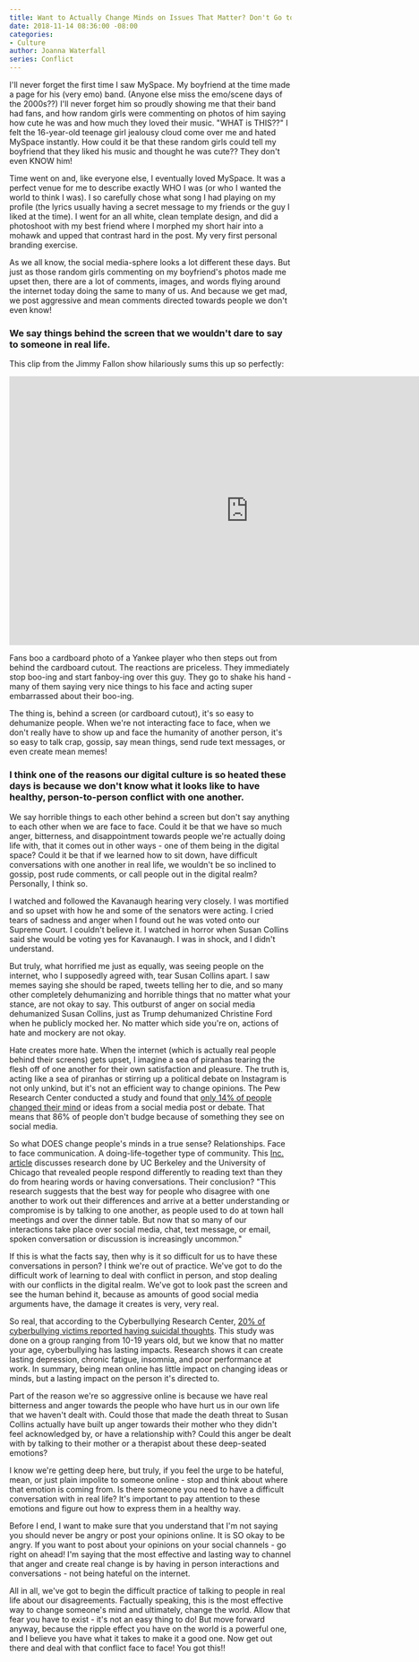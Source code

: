 ```yaml
---
title: Want to Actually Change Minds on Issues That Matter? Don't Go to the Internet
date: 2018-11-14 08:36:00 -08:00
categories:
- Culture
author: Joanna Waterfall
series: Conflict
---
```


I'll never forget the first time I saw MySpace. My boyfriend at the time made a page for his (very emo) band. (Anyone else miss the emo/scene days of the 2000s??) I'll never forget him so proudly showing me that their band had fans, and how random girls were commenting on photos of him saying how cute he was and how much they loved their music. "WHAT is THIS??" I felt the 16-year-old teenage girl jealousy cloud come over me and hated MySpace instantly. How could it be that these random girls could tell my boyfriend that they liked his music and thought he was cute?? They don't even KNOW him!

Time went on and, like everyone else, I eventually loved MySpace. It was a perfect venue for me to describe exactly WHO I was (or who I wanted the world to think I was). I so carefully chose what song I had playing on my profile (the lyrics usually having a secret message to my friends or the guy I liked at the time). I went for an all white, clean template design, and did a photoshoot with my best friend where I morphed my short hair into a mohawk and upped that contrast hard in the post. My very first personal branding exercise.

As we all know, the social media-sphere looks a lot different these days. But just as those random girls commenting on my boyfriend's photos made me upset then, there are a lot of comments, images, and words flying around the internet today doing the same to many of us. And because we get mad, we post aggressive and mean comments directed towards people we don't even know! 

### We say things behind the screen that we wouldn't dare to say to someone in real life. 

This clip from the Jimmy Fallon show hilariously sums this up so perfectly:

<iframe width="854" height="480" src="https://www.youtube.com/embed/0b9rOji_PWY" frameborder="0" allow="accelerometer; autoplay; encrypted-media; gyroscope; picture-in-picture" allowfullscreen></iframe>

Fans boo a cardboard photo of a Yankee player who then steps out from behind the cardboard cutout. The reactions are priceless. They immediately stop boo-ing and start fanboy-ing over this guy. They go to shake his hand - many of them saying very nice things to his face and acting super embarrassed about their boo-ing.

The thing is, behind a screen (or cardboard cutout), it's so easy to dehumanize people. When we're not interacting face to face, when we don't really have to show up and face the humanity of another person, it's so easy to talk crap, gossip, say mean things, send rude text messages, or even create mean memes! 

### I think one of the reasons our digital culture is so heated these days is because we don't know what it looks like to have healthy, person-to-person conflict with one another. 

We say horrible things to each other behind a screen but don't say anything to each other when we are face to face. Could it be that we have so much anger, bitterness, and disappointment towards people we're actually doing life with, that it comes out in other ways - one of them being in the digital space? Could it be that if we learned how to sit down, have difficult conversations with one another in real life, we wouldn't be so inclined to gossip, post rude comments, or call people out in the digital realm? Personally, I think so.

I watched and followed the Kavanaugh hearing very closely. I was mortified and so upset with how he and some of the senators were acting. I cried tears of sadness and anger when I found out he was voted onto our Supreme Court. I couldn't believe it. I watched in horror when Susan Collins said she would be voting yes for Kavanaugh. I was in shock, and I didn't understand. 

But truly, what horrified me just as equally, was seeing people on the internet, who I supposedly agreed with, tear Susan Collins apart. I saw memes saying she should be raped, tweets telling her to die, and so many other completely dehumanizing and horrible things that no matter what your stance, are not okay to say. This outburst of anger on social media dehumanized Susan Collins, just as Trump dehumanized Christine Ford when he publicly mocked her. No matter which side you're on, actions of hate and mockery are not okay.

Hate creates more hate. When the internet (which is actually real people behind their screens) gets upset, I imagine a sea of piranhas tearing the flesh off of one another for their own satisfaction and pleasure. The truth is, acting like a sea of piranhas or stirring up a political debate on Instagram is not only unkind, but it's not an efficient way to change opinions. The Pew Research Center conducted a study and found that [only 14% of people changed their mind](http://www.pewresearch.org/fact-tank/2018/08/15/14-of-americans-have-changed-their-mind-about-an-issue-because-of-something-they-saw-on-social-media/) or ideas from a social media post or debate. That means that 86% of people don't budge because of something they see on social media. 

So what DOES change people's minds in a true sense? Relationships. Face to face communication. A doing-life-together type of community. This [Inc. article](https://www.inc.com/minda-zetlin/you-should-never-ever-argue-with-anyone-on-facebook-according-to-science.html) discusses research done by UC Berkeley and the University of Chicago that revealed people respond differently to reading text than they do from hearing words or having conversations. Their conclusion? "This research suggests that the best way for people who disagree with one another to work out their differences and arrive at a better understanding or compromise is by talking to one another, as people used to do at town hall meetings and over the dinner table. But now that so many of our interactions take place over social media, chat, text message, or email, spoken conversation or discussion is increasingly uncommon."

If this is what the facts say, then why is it so difficult for us to have these conversations in person? I think we're out of practice. We've got to do the difficult work of learning to deal with conflict in person, and stop dealing with our conflicts in the digital realm. We've got to look past the screen and see the human behind it, because as amounts of good social media arguments have, the damage it creates is very, very real. 

So real, that according to the Cyberbullying Research Center, [20% of cyberbullying victims reported having suicidal thoughts](http://cyberbullying.us/cyberbullying_and_suicide_research_fact_sheet.pdf). This study was done on a group ranging from 10-19 years old, but we know that no matter your age, cyberbullying has lasting impacts. Research shows it can create lasting depression, chronic fatigue, insomnia, and poor performance at work. In summary, being mean online has little impact on changing ideas or minds, but a lasting impact on the person it's directed to.

Part of the reason we're so aggressive online is because we have real bitterness and anger towards the people who have hurt us in our own life that we haven't dealt with. Could those that made the death threat to Susan Collins actually have built up anger towards their mother who they didn't feel acknowledged by, or have a relationship with? Could this anger be dealt with by talking to their mother or a therapist about these deep-seated emotions? 

I know we're getting deep here, but truly, if you feel the urge to be hateful, mean, or just plain impolite to someone online - stop and think about where that emotion is coming from. Is there someone you need to have a difficult conversation with in real life? It's important to pay attention to these emotions and figure out how to express them in a healthy way.

Before I end, I want to make sure that you understand that I'm not saying you should never be angry or post your opinions online. It is SO okay to be angry. If you want to post about your opinions on your social channels - go right on ahead! I'm saying that the most effective and lasting way to channel that anger and create real change is by having in person interactions and conversations - not being hateful on the internet.

All in all, we've got to begin the difficult practice of talking to people in real life about our disagreements. Factually speaking, this is the most effective way to change someone's mind and ultimately, change the world. Allow that fear you have to exist - it's not an easy thing to do! But move forward anyway, because the ripple effect you have on the world is a powerful one, and I believe you have what it takes to make it a good one. Now get out there and deal with that conflict face to face! You got this!!